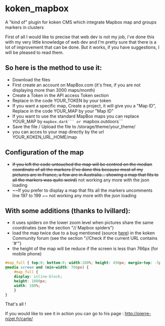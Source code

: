 koken_mapbox
============

A "kind of" plugin for koken CMS which integrate Mapbox map and groups markers in clusters


First of all I would like to precise that web dev is not my job, i've done this with my very little knowledge of web dev and I'm pretty sure that there is a lot of improvement that can be done. But it works, if you have suggestions, I will be pleased to read them.

## So here is the method to use it:
- Download the files
- First create an account on MapBox.com (it's free, if you are not displaying more than 3000 maps/month)
- Create a Token in the API access Token section
- Replace in the code YOUR_TOKEN by your token 
- If you want a specific map, Create a project, it will give you a "Map ID", Replace in the code YOUR_MAP by your "Map ID"
- If you want to use the standard MapBox maps you can replace YOUR_MAP by ````mapbox.dark``` or ````mapbox.outdoors```
- Save the file / Upload the file to /storage/theme/your_theme/
- you can acces to your map directly by the url YOUR_KOKEN_URL_HOME/map

## Configuration of the map
- ~~If you left the code untouched the map will be centred on the median coordinate of all the markers (I've done this because most of my pictures are in France, a few are in Australia... showing a map that fits to all the markers was quite weird)~~ not working any more with the json loading
- ~~If you prefer to display a map that fits all the markers uncomments line 197 to 199 ~~ not working any more with the json loading

## With some additions (thanks to lvillard):
- it uses spiders on the lower zoom level when pictures share the same coordinates (see the section "// Mapbox spiders")
- load the map twice due to a bug mentioned (source [here](https://kokensupport.com/viewtopic.php?f=14&t=332 "Koken Community forum")) in the koken Community forum (see the section "//Check if the current URL contains '#'")
- the height of the map will be reduce if the screen is less than 766px (for mobile phone)
```css
#map_full { top:0; bottom:0; width:100%; height: 450px; margin-top: -5px;}
@media screen and (min-width: 766px) {
	#map_full {
	display: inline-block;
	height: 1000px;
	width: 100%;
	}
}
```

That's all !

If you would like to see it in action you can go to his page : http://pierre-nizet.fr/carte/